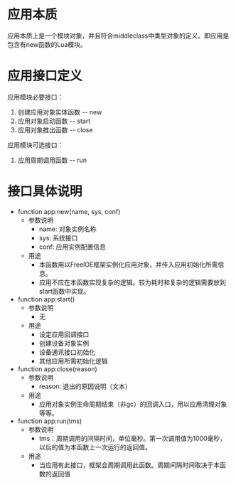 # 应用本质

应用本质上是一个模块对象，并且符合middleclass中类型对象的定义。即应用是包含有new函数的Lua模块。

# 应用接口定义

应用模块必要接口：

1. 创建应用对象实体函数 --  new
2. 应用对象启动函数 -- start
3. 应用对象推出函数 -- close

应用模块可选接口：

1. 应用周期调用函数 -- run

# 接口具体说明

* function app:new\(name, sys, conf\)
  * 参数说明
    * name: 对象实例名称
    * sys: 系统接口
    * conf: 应用实例配置信息
  * 用途
    * 本函数用以FreeIOE框架实例化应用对象，并传入应用初始化所需信息。
    * 应用不应在本函数实现复杂的逻辑。较为耗时和复杂的逻辑需要放到start函数中实现。
* function app:start\(\)
  * 参数说明
    * 无
  * 用途
    * 设定应用回调接口
    * 创建设备对象实例
    * 设备通讯接口初始化
    * 其他应用所需初始化逻辑
* function app:close\(reason\)
  * 参数说明
    * reason: 退出的原因说明（文本）
  * 用途
    * 应用对象实例生命周期结束（非gc）的回调入口，用以应用清理对象等等。
* function app:run\(tms\)
  * 参数说明
    * tms：周期调用的间隔时间，单位毫秒。第一次调用值为1000毫秒，以后的值为本函数上一次运行的返回值。
  * 用途
    * 当应用有此接口，框架会周期调用此函数。周期间隔时间取决于本函数的返回值



